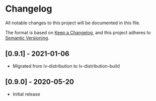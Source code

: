 # Changelog

All notable changes to this project will be documented in this file.

The format is based on [Keep a Changelog](https://keepachangelog.com/en/1.0.0/),
and this project adheres to [Semantic Versioning](https://semver.org/spec/v2.0.0.html).

## [0.9.1] - 2021-01-06

- Migrated from lv-distribution to lv-distribution-build

## [0.9.0] - 2020-05-20

- Initial release
